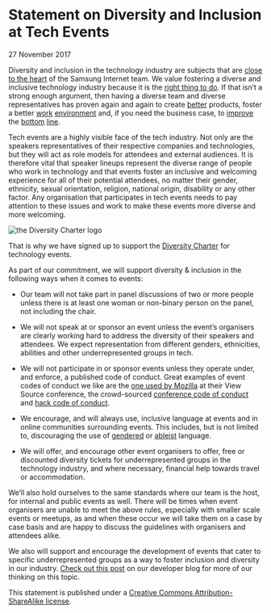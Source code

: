 # Statement on Diversity and Inclusion at Tech Events

27 November 2017

Diversity and inclusion in the technology industry are subjects that are [close to the heart](https://medium.com/samsung-internet-dev/supporting-diversity-at-tech-events-8b004965c0bd) of the Samsung Internet team. We value fostering a diverse and inclusive technology industry because it is the [right thing to do](https://beta.theglobeandmail.com/news/politics/trudeaus-because-its-2015-retort-draws-international-cheers/article27119856/?ref=http://www.theglobeandmail.com&). If that isn’t a strong enough argument, then having a diverse team and diverse representatives has proven again and again to create [better](http://www.tandfonline.com/doi/abs/10.5172/impp.2013.15.2.149) products, foster a better [work](https://saharconsulting.wordpress.com/2011/08/01/diversity-equals-positive-work-environment/) [environment](https://hbr.org/2016/09/diverse-teams-feel-less-comfortable-and-thats-why-they-perform-better) and, if you need the business case, to [improve](http://www.catalyst.org/media/companies-more-women-board-directors-experience-higher-financial-performance-according-latest) the [bottom](http://www.tandfonline.com/doi/abs/10.1111/ecge.12016) [line](https://www.forbes.com/sites/ruchikatulshyan/2015/01/30/racially-diverse-companies-outperform-industry-norms-by-30/#45dfed611132).

Tech events are a highly visible face of the tech industry. Not only are the speakers representatives of their respective companies and technologies, but they will act as role models for attendees and external audiences. It is therefore vital that speaker lineups represent the diverse range of people who work in technology and that events foster an inclusive and welcoming experience for all of their potential attendees, no matter their gender, ethnicity, sexual orientation, religion, national origin, disability or any other factor. Any organisation that participates in tech events needs to pay attention to these issues and work to make these events more diverse and more welcoming.

![the Diversity Charter logo](https://cdn-images-1.medium.com/max/600/1*Ytr6VJ7HZnNiHrf8phWNKg.png)

That is why we have signed up to support the [Diversity Charter](http://diversitycharter.org/) for technology events.

As part of our commitment, we will support diversity & inclusion in the following ways when it comes to events:

* Our team will not take part in panel discussions of two or more people unless there is at least one woman or non-binary person on the panel, not including the chair.

* We will not speak at or sponsor an event unless the event’s organisers are clearly working hard to address the diversity of their speakers and attendees. We expect representation from different genders, ethnicities, abilities and other underrepresented groups in tech.

* We will not participate in or sponsor events unless they operate under, and enforce, a published code of conduct. Great examples of event codes of conduct we like are the [one used by Mozilla](https://viewsourceconf.org/london-2017/code-of-conduct/) at their View Source conference, the crowd-sourced [conference code of conduct](http://confcodeofconduct.com/) and [hack code of conduct](http://hackcodeofconduct.org/). 

* We encourage, and will always use, inclusive language at events and in online communities surrounding events. This includes, but is not limited to, discouraging the use of [gendered](http://writingcenter.unc.edu/tips-and-tools/gender-inclusive-language/) or [ableist](http://www.autistichoya.com/p/ableist-words-and-terms-to-avoid.html) language.

* We will offer, and encourage other event organisers to offer, free or discounted diversity tickets for underrepresented groups in the technology industry, and where necessary, financial help towards travel or accommodation.

We’ll also hold ourselves to the same standards where our team is the host, for internal and public events as well. There will be times when event organisers are unable to meet the above rules, especially with smaller scale events or meetups, as and when these occur we will take them on a case by case basis and are happy to discuss the guidelines with organisers and attendees alike.

We also will support and encourage the development of events that cater to specific underrepresented groups as a way to foster inclusion and diversity in our industry. [Check out this post](https://medium.com/samsung-internet-dev/how-exclusive-tech-events-can-foster-an-inclusive-tech-community-db8d57a3a460) on our developer blog for more of our thinking on this topic.

This statement is published under a [Creative Commons Attribution-ShareAlike license](https://creativecommons.org/licenses/by-sa/4.0/).
